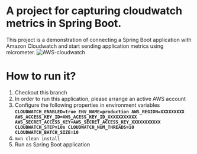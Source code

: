 # A project for capturing cloudwatch metrics in Spring Boot.
This project is a demonstration of connecting a Spring Boot application with  Amazon Cloudwatch and start sending application metrics using micrometer.
![AWS-cloudwatch](https://user-images.githubusercontent.com/91077741/134038916-51cbb008-5fef-4693-a2be-a86773ff8bdd.jpg)


# How to run it?
1. Checkout this branch
2. In order to run this application, please arrange an active AWS account
3. Configure the following properties in environment variables
   **`CLOUDWATCH_ENABLED=true
   ENV_NAME=production
   AWS_REGION=XXXXXXXXX
   AWS_ACCESS_KEY_ID=AWS_ACESS_KEY_ID_XXXXXXXXXXX
   AWS_SECRET_ACCESS_KEY=AWS_SECRET_ACCESS_KEY_XXXXXXXXXXX
   CLOUDWATCH_STEP=10s
   CLOUDWATCH_NUM_THREADS=10
   CLOUDWATCH_BATCH_SIZE=10`**
4. `mvn clean install`
5. Run as Spring Boot application
